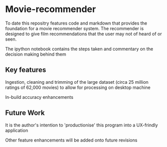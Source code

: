 # Movie-recommender
To date this repositry features code and markdown that provides the foundation for a movie recommender system. The recommender is designed to give film recommendations that the user may not of heard of or seen. 

The ipython notebook contains the steps taken and commentary on the decision making behind them

## Key features
Ingestion, cleaning and trimming of the large dataset (circa 25 million ratings of 62,000 movies) to allow for processing on desktop machine

In-build accuracy enhancements

## Future Work
It is the author's intention to 'productionise' this program into a UX-frindly application

Other feature enhancements will be added onto future revisions
